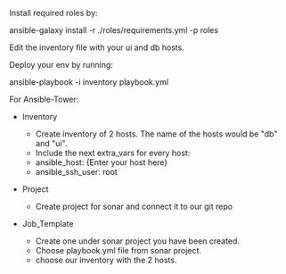 Install required roles by:

  ansible-galaxy install -r ./roles/requirements.yml -p roles
 
Edit the inventory file with your ui and db hosts. 

Deploy your env by running:

  ansible-playbook -i inventory playbook.yml


For Ansible-Tower:

 -  Inventory

    - Create inventory of 2 hosts. The name of the hosts would be "db" and "ui".
    - Include the next extra_vars for every host:
	 -  ansible_host: {Enter your host here}
	 -  ansible_ssh_user: root 

 - Project

    - Create project for sonar and connect it to our git repo


 - Job_Template

    - Create one under sonar project you have been created.
    - Choose playbook.yml file from sonar project.
    - choose our inventory with the 2 hosts.
